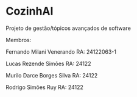 # CozinhAI
Projeto de gestão/tópicos avançados de software

Membros:

Fernando Milani Venerando  RA: 24122063-1

Lucas Rezende Simões       RA: 24122

Murilo Darce Borges Silva  RA: 24122

Rodrigo Simões Ruy         RA: 24122
